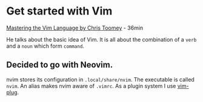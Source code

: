 # Get started with Vim

[Mastering the Vim Language by Chris Toomey](https://www.youtube.com/watch?v=wlR5gYd6um0) - 36min

He talks about the basic idea of Vim. It is all about the combination of a `verb` and a `noun` which form `command`.


## Decided to go with Neovim.

nvim stores its configuration in `.local/share/nvim`. The executable is called `nvim`. An alias makes nvim aware of `.vimrc`. As a plugin system I use [vim-plug](https://github.com/junegunn/vim-plug).
